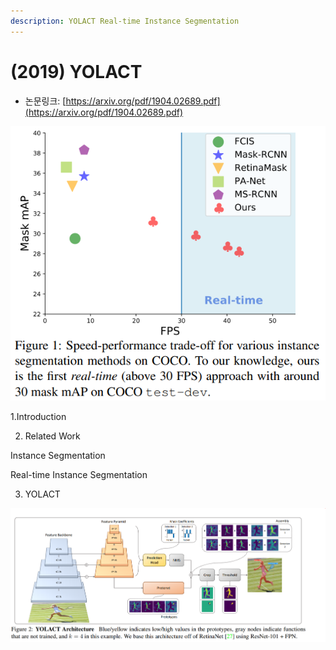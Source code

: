 ```yaml
---
description: YOLACT Real-time Instance Segmentation
---
```


# \(2019\) YOLACT

* 논문링크: [https://arxiv.org/pdf/1904.02689.pdf](https://arxiv.org/pdf/1904.02689.pdf)



![](../.gitbook/assets/image%20%28123%29.png)





1.Introduction

2. Related Work

Instance Segmentation

Real-time Instance Segmentation



3. YOLACT

![](../.gitbook/assets/image%20%2823%29.png)



